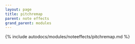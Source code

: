 ```yaml
---
layout: page
title: pitchremap
parent: note effects
grand_parent: modules
---
```


{% include autodocs/modules/noteeffects/pitchremap.md %}
